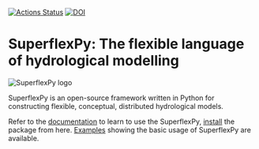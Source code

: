 [![Actions Status](https://github.com/dalmo1991/superflexPy/workflows/unittest%20on%20push/badge.svg)](https://github.com/dalmo1991/superflexPy/actions)
[![DOI](https://zenodo.org/badge/208847505.svg)](https://zenodo.org/badge/latestdoi/208847505)

# SuperflexPy: The flexible language of hydrological modelling

![SuperflexPy logo](https://superflexpy.readthedocs.io/en/latest/_images/logo_transparent_2.png)

SuperflexPy is an open-source framework written in Python for constructing
flexible, conceptual, distributed hydrological models.

Refer to the [documentation](https://superflexpy.readthedocs.io/) to learn to
use the SuperflexPy, [install](https://pypi.org/project/superflexpy/) the
package from here. [Examples](examples/) showing the basic usage of SuperflexPy
are available.
